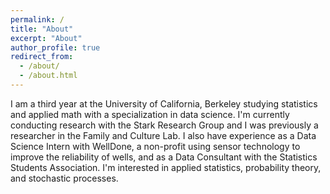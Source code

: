 ```yaml
---
permalink: /
title: "About"
excerpt: "About"
author_profile: true
redirect_from: 
  - /about/
  - /about.html
---
```


I am a third year at the University of California, Berkeley studying statistics and applied math with a specialization in data science. I'm currently conducting research with the Stark Research Group and I was previously a researcher in the Family and Culture Lab. I also have experience as a Data Science Intern with WellDone, a non-profit using sensor technology to improve the reliability of wells, and as a Data Consultant with the Statistics Students Association. I'm interested in applied statistics, probability theory, and stochastic processes.